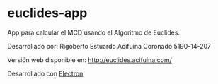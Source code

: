# euclides-app

App para calcular el MCD usando el Algoritmo de Euclides.

Desarrollado por:
Rigoberto Estuardo Acifuina Coronado
5190-14-207


Versión web disponible en:
http://euclides.acifuina.com/

Desarrollado con [Electron](https://electronjs.org)
